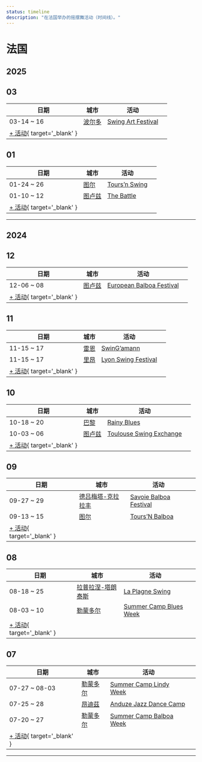 ```yaml
---
status: timeline
description: "在法国举办的摇摆舞活动（时间线）。"
---
```


# 法国

## 2025

## 03

| 日期 | 城市 | 活动 | |
| --- | --- | --- | --- |
| 03-14 ~ 16 | [波尔多](by_city.md#bordeaux) | [Swing Art Festival](swing-art-festival-2025.md) |  |
| [+ 活动](https://github.com/swingdance/events/issues/new?assignees=&labels=add+event&projects=&template=02-add_entity.yml&title=%5B2025%2Ffr%5D%20%3CName%3E&region=fr&province=&city=&org_id=&date_starts=2025-03-&date_ends=2025-03-){ target='_blank' }

## 01

| 日期 | 城市 | 活动 | |
| --- | --- | --- | --- |
| 01-24 ~ 26 | [图尔](by_city.md#tours) | [Tours’n Swing](tours-n-swing-2025.md) |  |
| 01-10 ~ 12 | [图卢兹](by_city.md#toulouse) | [The Battle](the-battle-2025.md) |  |
| [+ 活动](https://github.com/swingdance/events/issues/new?assignees=&labels=add+event&projects=&template=02-add_entity.yml&title=%5B2025%2Ffr%5D%20%3CName%3E&region=fr&province=&city=&org_id=&date_starts=2025-01-&date_ends=2025-01-){ target='_blank' }

---

## 2024

## 12

| 日期 | 城市 | 活动 | |
| --- | --- | --- | --- |
| 12-06 ~ 08 | [图卢兹](by_city.md#toulouse) | [European Balboa Festival](european-balboa-festival-2024.md) |  |
| [+ 活动](https://github.com/swingdance/events/issues/new?assignees=&labels=add+event&projects=&template=02-add_entity.yml&title=%5B2024%2Ffr%5D%20%3CName%3E&region=fr&province=&city=&org_id=&date_starts=2024-12-&date_ends=2024-12-){ target='_blank' }

## 11

| 日期 | 城市 | 活动 | |
| --- | --- | --- | --- |
| 11-15 ~ 17 | [雷恩](by_city.md#rennes) | [SwinG’amann](swingamann-2024.md) |  |
| 11-15 ~ 17 | [里昂](by_city.md#lyon) | [Lyon Swing Festival](lyon-swing-festival-2024.md) |  |
| [+ 活动](https://github.com/swingdance/events/issues/new?assignees=&labels=add+event&projects=&template=02-add_entity.yml&title=%5B2024%2Ffr%5D%20%3CName%3E&region=fr&province=&city=&org_id=&date_starts=2024-11-&date_ends=2024-11-){ target='_blank' }

## 10

| 日期 | 城市 | 活动 | |
| --- | --- | --- | --- |
| 10-18 ~ 20 | [巴黎](by_city.md#paris) | [Rainy Blues](rainy-blues-2024.md) |  |
| 10-03 ~ 06 | [图卢兹](by_city.md#toulouse) | [Toulouse Swing Exchange](toulouse-swing-exchange-2024.md) |  |
| [+ 活动](https://github.com/swingdance/events/issues/new?assignees=&labels=add+event&projects=&template=02-add_entity.yml&title=%5B2024%2Ffr%5D%20%3CName%3E&region=fr&province=&city=&org_id=&date_starts=2024-10-&date_ends=2024-10-){ target='_blank' }

## 09

| 日期 | 城市 | 活动 | |
| --- | --- | --- | --- |
| 09-27 ~ 29 | [德吕梅塔-克拉拉丰](by_city.md#drumettaz-clarafond) | [Savoie Balboa Festival](savoie-balboa-festival-2024.md) |  |
| 09-13 ~ 15 | [图尔](by_city.md#tours) | [Tours’N Balboa](tours-n-balboa-2024.md) |  |
| [+ 活动](https://github.com/swingdance/events/issues/new?assignees=&labels=add+event&projects=&template=02-add_entity.yml&title=%5B2024%2Ffr%5D%20%3CName%3E&region=fr&province=&city=&org_id=&date_starts=2024-09-&date_ends=2024-09-){ target='_blank' }

## 08

| 日期 | 城市 | 活动 | |
| --- | --- | --- | --- |
| 08-18 ~ 25 | [拉普拉涅-塔朗泰斯](by_city.md#la-plagne-tarentaise) | [La Plagne Swing](la-plagne-swing-2024.md) |  |
| 08-03 ~ 10 | [勒蒙多尔](by_city.md#le-mont-dore) | [Summer Camp Blues Week](summer-camp-blues-week-2024.md) |  |
| [+ 活动](https://github.com/swingdance/events/issues/new?assignees=&labels=add+event&projects=&template=02-add_entity.yml&title=%5B2024%2Ffr%5D%20%3CName%3E&region=fr&province=&city=&org_id=&date_starts=2024-08-&date_ends=2024-08-){ target='_blank' }

## 07

| 日期 | 城市 | 活动 | |
| --- | --- | --- | --- |
| 07-27 ~ 08-03 | [勒蒙多尔](by_city.md#le-mont-dore) | [Summer Camp Lindy Week](summer-camp-lindy-week-2024.md) |  |
| 07-25 ~ 28 | [昂迪茲](by_city.md#anduze) | [Anduze Jazz Dance Camp](anduze-jazz-dance-camp-2024.md) |  |
| 07-20 ~ 27 | [勒蒙多尔](by_city.md#le-mont-dore) | [Summer Camp Balboa Week](summer-camp-balboa-week-2024.md) |  |
| [+ 活动](https://github.com/swingdance/events/issues/new?assignees=&labels=add+event&projects=&template=02-add_entity.yml&title=%5B2024%2Ffr%5D%20%3CName%3E&region=fr&province=&city=&org_id=&date_starts=2024-07-&date_ends=2024-07-){ target='_blank' }

---


